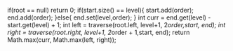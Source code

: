 if(root == null) return 0;
if(start.size() == level){
start.add(order);
end.add(order);
}else{
end.set(level,order);
}
int curr = end.get(level) - start.get(level) + 1;
int left = traverse(root.left, level+1, 2*order,start, end);
int right = traverse(root.right, level+1, 2*order + 1,start, end);
return Math.max(curr, Math.max(left, right));